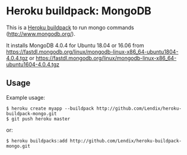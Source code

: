 # Heroku buildpack: MongoDB

This is a [Heroku buildpack](http://devcenter.heroku.com/articles/buildpacks) to run mongo commands (http://www.mongodb.org/).

It installs MongoDB 4.0.4 for Ubuntu 18.04 or 16.06 from https://fastdl.mongodb.org/linux/mongodb-linux-x86_64-ubuntu1804-4.0.4.tgz or https://fastdl.mongodb.org/linux/mongodb-linux-x86_64-ubuntu1604-4.0.4.tgz

Usage
-----

Example usage:

    $ heroku create myapp --buildpack http://github.com/Lendix/heroku-buildpack-mongo.git
    $ git push heroku master
    
or:

    $ heroku buildpacks:add http://github.com/Lendix/heroku-buildpack-mongo.git
